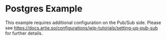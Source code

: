 # Postgres Example

This example requires additional configuration on the Pub/Sub side. Please see https://docs.artie.so/configurations/wip-tutorials/setting-up-pub-sub for further details.

